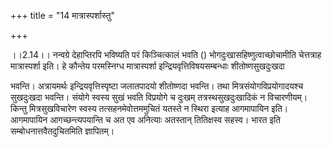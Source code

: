 +++
title = "14 मात्रास्पर्शास्तु"

+++
  
  
।।2.14।। नन्वग्रे देहाप्तिरपि भविष्यति परं किञ्चित्कालं भवति ()
भोगदुःखासहिष्णुत्वाच्छोचामीति चेत्तत्राह मात्रास्पर्शा इति। हे कौन्तेय
परमस्निग्ध मात्रास्पर्शा इन्द्रियवृत्तिविषयसम्बन्धाः शीतोष्णसुखदुःखदा  
  
भवन्ति। अत्रायमर्थः इन्द्रियवृत्तिस्पृष्टा जलातपादयो शीतोष्णदा भवन्ति।
तथा मित्रसंयोगविप्रयोगादयश्च सुखदुःखदा भवन्ति। संयोगे स्वस्य सुखं भवति
विप्रयोगे च दुःखम् तत्रस्थसुखदुःखादिकं न विचारणीयम्। किन्तु
मित्रसुखविचारेण स्वस्य तत्सहनमेवोत्तममुचितं यतस्ते न स्थिरा इत्याह
आगमापायिन इति। आगमापायिन आगच्छन्त्यपयान्ति च अत एव अनित्याः अतस्तान्
तितिक्षस्व सहस्व। भारत इति सम्बोधनात्तवैतदुचितमिति ज्ञापितम्।  
  
  
  
